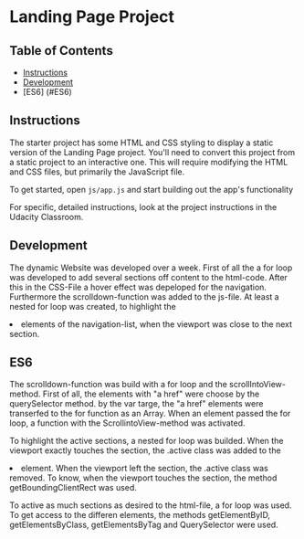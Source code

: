 # Landing Page Project

## Table of Contents

* [Instructions](#instructions)
* [Development](#Development)
* [ES6] (#ES6)
## Instructions

The starter project has some HTML and CSS styling to display a static version of the Landing Page project. You'll need to convert this project from a static project to an interactive one. This will require modifying the HTML and CSS files, but primarily the JavaScript file.

To get started, open `js/app.js` and start building out the app's functionality

For specific, detailed instructions, look at the project instructions in the Udacity Classroom.

## Development

The dynamic Website was developed over a week. First of all the a for loop was developed to add several sections off content to the html-code.
After this in the CSS-File a hover effect was depeloped for the navigation. Furthermore the scrolldown-function was added to the js-file.
At least a nested for loop was created, to highlight the <li> elements of the navigation-list, when the viewport was close to the next section.

## ES6

The scrolldown-function was build with a for loop and the scrollIntoView-method. First of all, the elements with "a href" were choose by the querySelector method.
by the var targe, the "a href" elements were transerfed to the for function as an Array. When an element passed the for loop, a function with the ScrollintoView-method was activated.

To highlight the active sections, a nested for loop was builded. When the viewport exactly touches the section, the .active class was added to the <li> element. 
When the viewport left the section, the .active class was removed. To know, when the viewport touches the section, the method getBoundingClientRect was used. 

To active as much sections as desired to the html-file, a for loop was used. To get access to the differen elements, the methods getElementByID, getElementsByClass,
getElementsByTag and QuerySelector were used.  